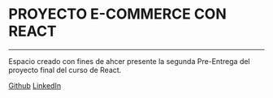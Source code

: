 # PROYECTO E-COMMERCE CON REACT
---

Espacio creado con fines de ahcer presente la segunda Pre-Entrega del proyecto final del curso de React.




[Github](https://github.com/EmiMoreno17)
[LinkedIn](https://www.linkedin.com/in/emiliano-moreno-89551a237/)
